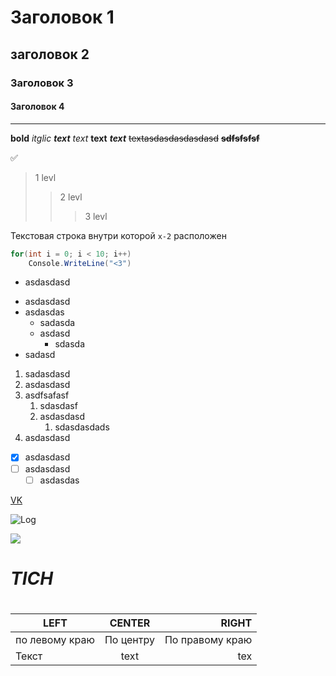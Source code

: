 # Заголовок 1
## заголовок 2
### Заголовок 3 
#### Заголовок 4

____

**bold**
*itglic*
***text***
_text_
__text__
___text___
~~textasdasdasdasdasd~~
**~~sdfsfsfsf~~**

:white_check_mark:


> 1 levl
>> 2 levl
>>> 3 levl

Текстовая строка внутри которой `x-2` расположен

```c#
for(int i = 0; i < 10; i++)
    Console.WriteLine("<3")
```

- asdasdasd
+ asdasdasd
+ asdasdas
  + sadasda
  + asdasd 
    + sdasda 
+ sadasd 

1. sadasdasd
2. asdasdasd
3. asdfsafasf
    1. sdasdasf
    2. asdasdasd
       1. sdasdasdads
4. asdasdasd

+ [X] asdasdasd
+ [ ] asdasdasd
  + [ ] asdasdas

[VK](https://vk.com/id560830328)

![Log](image.png)

![](https://static.tildacdn.com/tild3365-3263-4766-b663-336234653965/orig.gif)

<h1><i>TICH</i><h1>

|LEFT | CENTER| RIGHT|
|---------------|:---------:|---------------:|
|по левому краю | По центру | По правому краю|
|Текст | text | tex|

